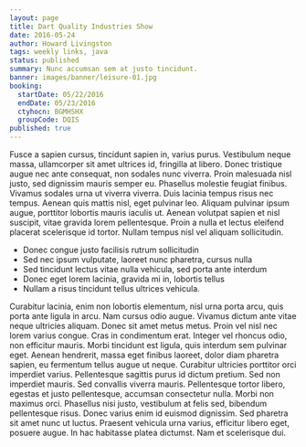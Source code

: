 ```yaml
---
layout: page
title: Dart Quality Industries Show
date: 2016-05-24
author: Howard Livingston
tags: weekly links, java
status: published
summary: Nunc accumsan sem at justo tincidunt.
banner: images/banner/leisure-01.jpg
booking:
  startDate: 05/22/2016
  endDate: 05/23/2016
  ctyhocn: BGMHSHX
  groupCode: DQIS
published: true
---
```

Fusce a sapien cursus, tincidunt sapien in, varius purus. Vestibulum neque massa, ullamcorper sit amet ultrices id, fringilla at libero. Donec tristique augue nec ante consequat, non sodales nunc viverra. Proin malesuada nisl justo, sed dignissim mauris semper eu. Phasellus molestie feugiat finibus. Vivamus sodales urna ut viverra viverra. Duis lacinia tempus risus nec tempus. Aenean quis mattis nisl, eget pulvinar leo. Aliquam pulvinar ipsum augue, porttitor lobortis mauris iaculis ut. Aenean volutpat sapien et nisl suscipit, vitae gravida lorem pellentesque. Proin a nulla et lectus eleifend placerat scelerisque id tortor. Nullam tempus nisl vel aliquam sollicitudin.

* Donec congue justo facilisis rutrum sollicitudin
* Sed nec ipsum vulputate, laoreet nunc pharetra, cursus nulla
* Sed tincidunt lectus vitae nulla vehicula, sed porta ante interdum
* Donec eget lorem lacinia, gravida mi in, lobortis tellus
* Nullam a risus tincidunt tellus ultrices vehicula.

Curabitur lacinia, enim non lobortis elementum, nisl urna porta arcu, quis porta ante ligula in arcu. Nam cursus odio augue. Vivamus dictum ante vitae neque ultricies aliquam. Donec sit amet metus metus. Proin vel nisl nec lorem varius congue. Cras in condimentum erat. Integer vel rhoncus odio, non efficitur mauris. Morbi tincidunt est ligula, quis interdum sem pulvinar eget.
Aenean hendrerit, massa eget finibus laoreet, dolor diam pharetra sapien, eu fermentum tellus augue ut neque. Curabitur ultricies porttitor orci imperdiet varius. Pellentesque sagittis purus id dictum pretium. Sed non imperdiet mauris. Sed convallis viverra mauris. Pellentesque tortor libero, egestas et justo pellentesque, accumsan consectetur nulla. Morbi non maximus orci. Phasellus nisi justo, vestibulum at felis sed, bibendum pellentesque risus. Donec varius enim id euismod dignissim. Sed pharetra sit amet nunc ut luctus. Praesent vehicula urna varius, efficitur libero eget, posuere augue. In hac habitasse platea dictumst. Nam et scelerisque dui.
